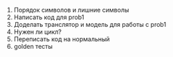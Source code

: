 1. Порядок символов и лишние символы
2. Написать код для prob1
3. Доделать транслятор и модель для работы с prob1
4. Нужен ли цикл?
5. Переписать код на нормальный
6. golden тесты